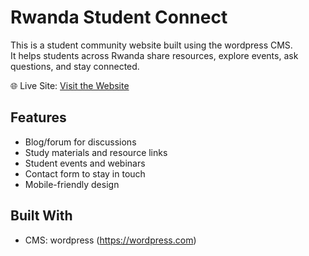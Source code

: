 # Rwanda Student Connect

This is a student community website built using the wordpress CMS.  
It helps students across Rwanda share resources, explore events, ask questions, and stay connected.

🌐 Live Site: [Visit the Website](http://jeffkiz.kesug.com/)

## Features

- Blog/forum for discussions  
- Study materials and resource links  
- Student events and webinars  
- Contact form to stay in touch  
- Mobile-friendly design  

## Built With

- CMS: wordpress (https://wordpress.com)

